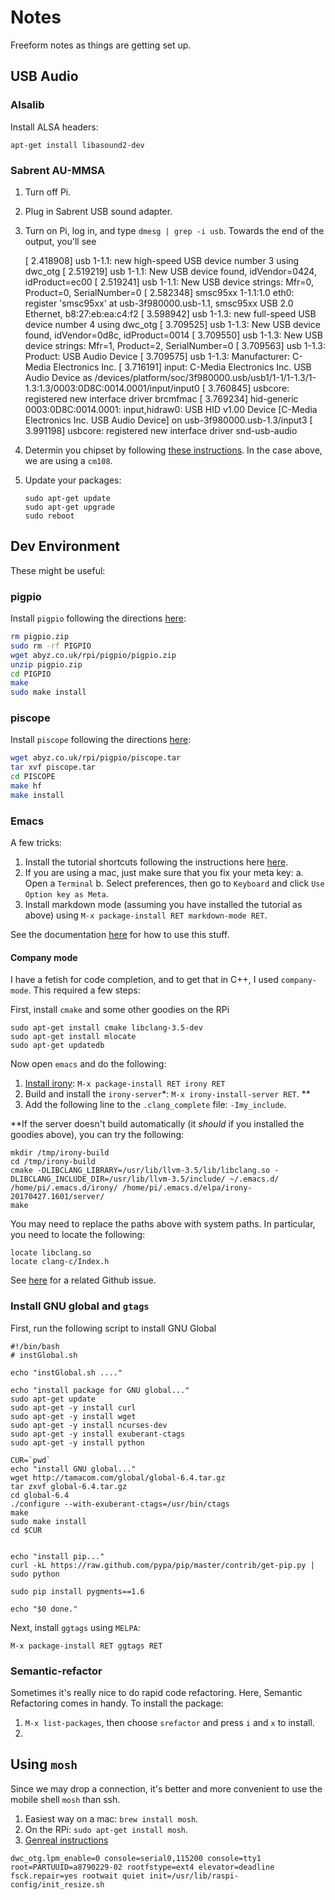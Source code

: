 # Notes

Freeform notes as things are getting set up.


## USB Audio

### Alsalib

Install ALSA headers:

    apt-get install libasound2-dev


### Sabrent AU-MMSA


  1. Turn off Pi.
  1. Plug in Sabrent USB sound adapter.
  1. Turn on Pi, log in, and type `dmesg | grep -i usb`. Towards the end of the output,
     you'll see
       
        [    2.418908] usb 1-1.1: new high-speed USB device number 3 using dwc_otg
        [    2.519219] usb 1-1.1: New USB device found, idVendor=0424, idProduct=ec00
        [    2.519241] usb 1-1.1: New USB device strings: Mfr=0, Product=0, SerialNumber=0
        [    2.582348] smsc95xx 1-1.1:1.0 eth0: register 'smsc95xx' at usb-3f980000.usb-1.1, smsc95xx USB 2.0 Ethernet, b8:27:eb:ea:c4:f2
        [    3.598942] usb 1-1.3: new full-speed USB device number 4 using dwc_otg
        [    3.709525] usb 1-1.3: New USB device found, idVendor=0d8c, idProduct=0014
        [    3.709550] usb 1-1.3: New USB device strings: Mfr=1, Product=2, SerialNumber=0
        [    3.709563] usb 1-1.3: Product: USB Audio Device
        [    3.709575] usb 1-1.3: Manufacturer: C-Media Electronics Inc.
        [    3.716191] input: C-Media Electronics Inc. USB Audio Device as /devices/platform/soc/3f980000.usb/usb1/1-1/1-1.3/1-1.3:1.3/0003:0D8C:0014.0001/input/input0
        [    3.760845] usbcore: registered new interface driver brcmfmac
        [    3.769234] hid-generic 0003:0D8C:0014.0001: input,hidraw0: USB HID v1.00 Device [C-Media Electronics Inc. USB Audio Device] on usb-3f980000.usb-1.3/input3
        [    3.991198] usbcore: registered new interface driver snd-usb-audio

  1. Determin you chipset by following 
     [these instructions](https://learn.adafruit.com/usb-audio-cards-with-a-raspberry-pi/figure-out-your-chipset).
     In the case above, we are using a `cm108`.
  1. Update your packages:
     
         sudo apt-get update
         sudo apt-get upgrade
         sudo reboot
    
    

    
    

## Dev Environment

These might be useful:

### pigpio

Install `pigpio` following the directions [here](http://abyz.co.uk/rpi/pigpio/download.html):

```bash
rm pigpio.zip
sudo rm -rf PIGPIO
wget abyz.co.uk/rpi/pigpio/pigpio.zip
unzip pigpio.zip
cd PIGPIO
make
sudo make install
```


### piscope

Install `piscope` following the directions [here](http://abyz.co.uk/rpi/pigpio/piscope.html):

```bash
wget abyz.co.uk/rpi/pigpio/piscope.tar
tar xvf piscope.tar
cd PISCOPE
make hf
make install
```


### Emacs

A few tricks:

   1. Install the tutorial shortcuts following the instructions here
   [here](https://tuhdo.github.io/c-ide.html#outline-container-orgheadline0a).
   2. If you are using a mac, just make sure that you fix your meta key:
      a. Open a `Terminal`
      b. Select preferences, then go to `Keyboard` and click 
      `Use Option key as Meta`.
   3. Install markdown mode (assuming you have installed the tutorial as above)
      using `M-x package-install RET markdown-mode RET`.

See the documentation [here](https://tuhdo.github.io/c-ide.html#sec-2) for how to use 
this stuff.

#### Company mode

I have a fetish for code completion, and to get that in C++, I used
`company-mode`.  This required a few steps:

 First, install `cmake` and some other goodies on the RPi

```
sudo apt-get install cmake libclang-3.5-dev
sudo apt-get install mlocate
sudo apt-get updatedb
```

Now open `emacs` and do the following:

  1. [Install irony](https://github.com/Sarcasm/irony-mode): `M-x package-install RET irony RET`
  1. Build and install the `irony-server`*: `M-x irony-install-server RET`. **
  1. Add the following line to the `.clang_complete` file: `-Imy_include`.
  
**If the server doesn't build automatically (it _should_ if you installed the goodies above), 
you can try the following:
```
mkdir /tmp/irony-build
cd /tmp/irony-build
cmake -DLIBCLANG_LIBRARY=/usr/lib/llvm-3.5/lib/libclang.so -DLIBCLANG_INCLUDE_DIR=/usr/lib/llvm-3.5/include/ ~/.emacs.d/ /home/pi/.emacs.d/irony/ /home/pi/.emacs.d/elpa/irony-20170427.1601/server/
make
```
You may need to replace the paths above with system paths. In particular, you need
to locate the following:
```
locate libclang.so
locate clang-c/Index.h
```
See [here](https://github.com/Sarcasm/irony-mode/issues/331) for a related Github issue.


### Install GNU global and `gtags`

First, run the following script to install GNU Global

```
#!/bin/bash
# instGlobal.sh
 
echo "instGlobal.sh ...."
  
echo "install package for GNU global..."
sudo apt-get update
sudo apt-get -y install curl
sudo apt-get -y install wget
sudo apt-get -y install ncurses-dev
sudo apt-get -y install exuberant-ctags
sudo apt-get -y install python
  
CUR=`pwd`
echo "install GNU global..."
wget http://tamacom.com/global/global-6.4.tar.gz
tar zxvf global-6.4.tar.gz
cd global-6.4
./configure --with-exuberant-ctags=/usr/bin/ctags
make
sudo make install
cd $CUR

     
echo "install pip..."
curl -kL https://raw.github.com/pypa/pip/master/contrib/get-pip.py | sudo python
       
sudo pip install pygments==1.6

echo "$0 done."
```

Next, install `ggtags` using `MELPA`:

`M-x package-install RET ggtags RET`


### Semantic-refactor

Sometimes it's really nice to do rapid code refactoring. Here, Semantic Refactoring
comes in handy. To install the package:

   1. `M-x list-packages`, then choose `srefactor` and press `i` and `x` to install.
   1. 
   

## Using `mosh`

Since we may drop a connection, it's better and more convenient to use the 
mobile shell `mosh` than ssh. 

  1. Easiest way on a mac: `brew install mosh`.
  1. On the RPi: `sudo apt-get install mosh`.
  1. [Genreal instructions](https://mosh.org/#getting)
   

```
dwc_otg.lpm_enable=0 console=serial0,115200 console=tty1 root=PARTUUID=a8790229-02 rootfstype=ext4 elevator=deadline fsck.repair=yes rootwait quiet init=/usr/lib/raspi-config/init_resize.sh
```
